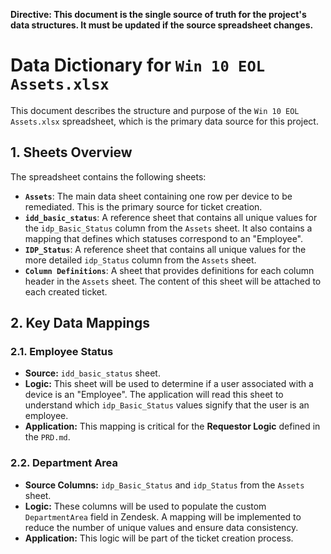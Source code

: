 **Directive: This document is the single source of truth for the project's data structures. It must be updated if the source spreadsheet changes.**

# Data Dictionary for `Win 10 EOL Assets.xlsx`

This document describes the structure and purpose of the `Win 10 EOL Assets.xlsx` spreadsheet, which is the primary data source for this project.

## 1. Sheets Overview

The spreadsheet contains the following sheets:

*   **`Assets`**: The main data sheet containing one row per device to be remediated. This is the primary source for ticket creation.
*   **`idd_basic_status`**: A reference sheet that contains all unique values for the `idp_Basic_Status` column from the `Assets` sheet. It also contains a mapping that defines which statuses correspond to an "Employee".
*   **`IDP_Status`**: A reference sheet that contains all unique values for the more detailed `idp_Status` column from the `Assets` sheet.
*   **`Column Definitions`**: A sheet that provides definitions for each column header in the `Assets` sheet. The content of this sheet will be attached to each created ticket.

## 2. Key Data Mappings

### 2.1. Employee Status

*   **Source:** `idd_basic_status` sheet.
*   **Logic:** This sheet will be used to determine if a user associated with a device is an "Employee". The application will read this sheet to understand which `idp_Basic_Status` values signify that the user is an employee.
*   **Application:** This mapping is critical for the **Requestor Logic** defined in the `PRD.md`.

### 2.2. Department Area

*   **Source Columns:** `idp_Basic_Status` and `idp_Status` from the `Assets` sheet.
*   **Logic:** These columns will be used to populate the custom `DepartmentArea` field in Zendesk. A mapping will be implemented to reduce the number of unique values and ensure data consistency.
*   **Application:** This logic will be part of the ticket creation process.
